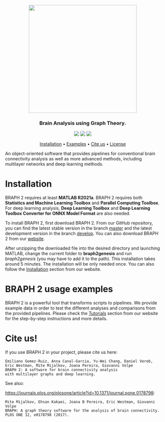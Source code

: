 <p align="center">
  <img width="350" src=https://github.com/softmatterlab/BRAPH-2-Matlab/blob/develop/braph2genesis/src/util/braph2icon.png>
</p>

<h3 align="center">Brain Analysis using Graph Theory.</h3>
<p align="center">
  <a href="https://twitter.com/braph2software" alt="tweeter"><img src="https://img.shields.io/twitter/url?label=BRAPH%202&style=social&url=https%3A%2F%2Ftwitter.com%2Fbraph2software"></a>
  <a href="http://braph.org/" alt="website"><img src="https://img.shields.io/website?up_message=braph.org&url=http%3A%2F%2Fbraph.org%2F"></a>
  <a href="https://doi.org/10.1371/journal.pone.0178798" alt="DOI"><img src="https://img.shields.io/badge/DOI-10.1371%2Fjournal.pone.0178798-blue">
  </a>
</p>
<p align="center">
  <a href="#installation">Installation</a> •
  <a href="#braph-2-usage-examples">Examples</a> •
  <a href="#cite-us">Cite us</a> •
  <a href="https://github.com/softmatterlab/BRAPH-2-Matlab/blob/develop/LICENSE">License</a> 
</p>


An object-oriented software that provides pipelines for conventional brain connectivity analysis as well as more advanced methods, including multilayer networks and deep learning methods.

# Installation

BRAPH 2 requires at least **MATLAB R2021a**. BRAPH 2 requires both **Statistics and Machine Learning Toolbox** and **Parallel Computing Toolbox**. For deep learning analysis, **Deep Learning Toolbox** and **Deep Learning Toolbox Converter for ONNX Model Format** are also needed.

To install BRAPH 2, first download BRAPH 2.
From our GitHub repository, you can find the latest stable version in the branch <a href="https://github.com/softmatterlab/BRAPH-2-Matlab/tree/master">master</a> and the latest development version in the branch <a href="https://github.com/softmatterlab/BRAPH-2-Matlab/tree/develop">develop</a>.
You can also download BRAPH 2 from our <a href="http://braph.org/software/braph-2/">website</a>.

After unzipping the downloaded file into the desired directory and launching MATLAB, change the current folder to **braph2genesis** and run *braph2genesis* (you may have to add it to the path). This installation takes around 5 minutes.
The installation will be only needed once.
You can also follow the <a href="http://braph.org/software/braph-2/">Installation</a> section from our website.

# BRAPH 2 usage examples

BRAPH 2 is a powerful tool that transforms scripts to pipelines. We provide example data in order to test the different analyses and comparisons from the provided pipelines. Please check the <a href="http://braph.org/tutorials/">Tutorials</a> section from our website for the step-by-step instructions and more details.

# Cite us!
If you use BRAPH 2 in your project, please cite us here:

```
Emiliano Gomez-Ruiz, Anna Canal-Garcia, Yu-Wei Chang, Daniel Vereb, 
Eric Westman, Mite Mijalkov, Joana Pereira, Giovanni Volpe
BRAPH 2: A software for brain connectivity analysis 
with multilayer graphs and deep learning.
```

See also:

<https://journals.plos.org/plosone/article?id=10.1371/journal.pone.0178798>:
```
Mite Mijalkov, Ehsan Kakaei, Joana B Pereira, Eric Westman, Giovanni Volpe
BRAPH: A graph theory software for the analysis of brain connectivity.
PLOS ONE 12, e0178798 (2017).
```
